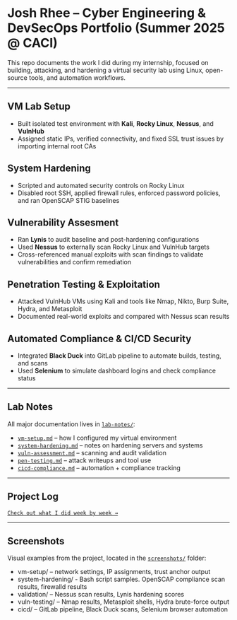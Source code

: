 # Josh Rhee – Cyber Engineering & DevSecOps Portfolio (Summer 2025 @ CACI)

This repo documents the work I did during my internship, focused on building, attacking, and hardening a virtual security lab using Linux, open-source tools, and automation workflows.

---

## VM Lab Setup
- Built isolated test environment with **Kali**, **Rocky Linux**, **Nessus**, and **VulnHub**
- Assigned static IPs, verified connectivity, and fixed SSL trust issues by importing internal root CAs

## System Hardening
- Scripted and automated security controls on Rocky Linux
- Disabled root SSH, applied firewall rules, enforced password policies, and ran OpenSCAP STIG baselines

## Vulnerability Assesment
- Ran **Lynis** to audit baseline and post-hardening configurations  
- Used **Nessus** to externally scan Rocky Linux and VulnHub targets  
- Cross-referenced manual exploits with scan findings to validate vulnerabilities and confirm remediation

## Penetration Testing & Exploitation
- Attacked VulnHub VMs using Kali and tools like Nmap, Nikto, Burp Suite, Hydra, and Metasploit
- Documented real-world exploits and compared with Nessus scan results

## Automated Compliance & CI/CD Security
- Integrated **Black Duck** into GitLab pipeline to automate builds, testing, and scans
- Used **Selenium** to simulate dashboard logins and check compliance status

---

## Lab Notes
All major documentation lives in [`lab-notes/`](./lab-notes/):
- [`vm-setup.md`](./lab-notes/vm-setup.md) – how I configured my virtual environment
- [`system-hardening.md`](./lab-notes/system-hardening.md) – notes on hardening servers and systems
- [`vuln-assessment.md`](./lab-notes/vuln-assesment) – scanning and audit validation
- [`pen-testing.md`](./lab-notes/pen-testing) – attack writeups and tool use
- [`cicd-compliance.md`](./lab-notes/cicd-compliance) – automation + compliance tracking

---

## Project Log
[`Check out what I did week by week →`](./project-log.md)

---

## Screenshots
Visual examples from the project, located in the [`screenshots/`](./lab-notes/screenshots/) folder:

- vm-setup/ – network settings, IP assignments, trust anchor output
- system-hardening/ - Bash script samples. OpenSCAP compliance scan results, firewalld results
- validation/ – Nessus scan results, Lynis hardening scores
- vuln-testing/ – Nmap results, Metasploit shells, Hydra brute-force output  
- cicd/ – GitLab pipeline, Black Duck scans, Selenium browser automation  
